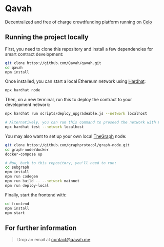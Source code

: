 # Qavah

Decentralized and free of charge crowdfunding platform running on [Celo](https://celo.org)

## Running the project locally

First, you need to clone this repository and install a few dependencies for smart contract development:
```sh
git clone https://github.com/Qavah/qavah.git
cd qavah
npm install
```

Once installed, you can start a local Ethereum network using [Hardhat](https://github.com/NomicFoundation/hardhat):
```sh
npx hardhat node
```

Then, on a new terminal, run this to deploy the contract to your development network:
```sh
npx hardhat run scripts/deploy_upgradeable.js --network localhost

# Alternatively, you can run this command to preseed the network with mock data:
npx hardhat test --network localhost
```

You may also want to set up your own local [TheGraph](https://github.com/graphprotocol/graph-node) node:
```sh
git clone https://github.com/graphprotocol/graph-node.git
cd graph-node/docker
docker-compose up

# Now, back to this repository, you'll need to run:
cd subgraph
npm install
npm run codegen
npm run build -- --network mainnet
npm run deploy-local
```

Finally, start the frontend with:
```sh
cd frontend
npm install
npm start
```

## For further information
> Drop an email at contact@qavah.me
